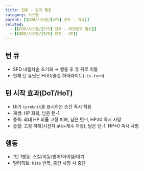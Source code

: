 ```yaml
---
title: 전투 - 턴과 행동
category: 시스템
parent: [[GDD/시스템/[SYS] 전투 - 개요]]
related:
  - [[GDD/시스템/[SYS] 전투 - 타겟팅과 범위]]
  - [[GDD/시스템/[SYS] 전투 - UI]]
---
```


## 턴 큐
- SPD 내림차순 초기화 → 행동 후 큐 뒤로 이동
- 현재 턴 유닛은 HUD/슬롯 하이라이트(`.is-turn`)

## 턴 시작 효과(DoT/HoT)
- UI가 `turnUnit`을 표시하는 순간 즉시 적용
- 재생: HP 회복, 남은 턴-1
- 중독: 최대 HP 비율 고정 피해, 남은 턴-1, HP≤0 즉시 사망
- 출혈: 고정 피해(시전자 atk×계수 저장), 남은 턴-1, HP≤0 즉시 사망

## 행동
- 1턴 1행동: 스킬/이동/방어/아이템/대기
- 멀티히트: `hits` 반복, 중간 사망 시 중단

